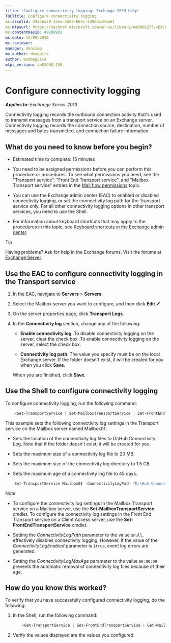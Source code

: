 ```yaml
---
title: 'Configure connectivity logging: Exchange 2013 Help'
TOCTitle: Configure connectivity logging
ms:assetid: 24e46a79-33ea-44e9-b03c-549db1c86a6f
ms:mtpsurl: https://technet.microsoft.com/en-us/library/Aa996827(v=EXCHG.150)
ms:contentKeyID: 49288901
ms.date: 12/09/2016
ms.reviewer: 
manager: dansimp
ms.author: dmaguire
author: msdmaguire
mtps_version: v=EXCHG.150
---
```


# Configure connectivity logging

_**Applies to:** Exchange Server 2013_

Connectivity logging records the outbound connection activity that's used to transmit messages from a transport service on an Exchange server. Connectivity logging records the connection source, destination, number of messages and bytes transmitted, and connection failure information.

## What do you need to know before you begin?

  - Estimated time to complete: 15 minutes

  - You need to be assigned permissions before you can perform this procedure or procedures. To see what permissions you need, see the "Transport service", "Front End Transport service", and "Mailbox Transport service" entries in the [Mail flow permissions](mail-flow-permissions-exchange-2013-help.md) topic.

  - You can use the Exchange admin center (EAC) to enabled or disabled connectivity logging, or set the connectivity log path for the Transport service only. For all other connectivity logging options in other transport services, you need to use the Shell.

  - For information about keyboard shortcuts that may apply to the procedures in this topic, see [Keyboard shortcuts in the Exchange admin center](keyboard-shortcuts-in-the-exchange-admin-center-2013-help.md).

> [!TIP]
> Having problems? Ask for help in the Exchange forums. Visit the forums at [Exchange Server](https://go.microsoft.com/fwlink/p/?linkid=60612).

## Use the EAC to configure connectivity logging in the Transport service

1. In the EAC, navigate to **Servers** \> **Servers**.

2. Select the Mailbox server you want to configure, and then click **Edit** ![Edit icon](images/JJ218640.6f53ccb2-1f13-4c02-bea0-30690e6ea71d(EXCHG.150).gif "Edit icon").

3. On the server properties page, click **Transport Logs**.

4. In the **Connectivity log** section, change any of the following:

      - **Enable connectivity log**: To disable connectivity logging on the server, clear the check box. To enable connectivity logging on the server, select the check box.

      - **Connectivity log path**: The value you specify must be on the local Exchange server. If the folder doesn't exist, it will be created for you when you click **Save**.

    When you are finished, click **Save**.

## Use the Shell to configure connectivity logging

To configure connectivity logging, run the following command:

```powershell
    <Set-TransportService | Set-MailboxTransportService | Set-FrontEndTransportService> <ServerIdentity> -ConnectivityLogEnabled <$true | $false> -ConnectivityLogMaxAge <dd.hh:mm:ss> -ConnectivityLogMaxDirectorySize <Size> -ConnectivityLogMaxFileSize <Size> -ConnectivityLogPath <LocalFilePath>
```

This example sets the following connectivity log settings in the Transport service on the Mailbox server named Mailbox01:

  -  Sets the location of the connectivity log files to D:\\Hub Connectivity Log. Note that if the folder doesn't exist, it will be created for you.

  -  Sets the maximum size of a connectivity log file to 20 MB.

  -  Sets the maximum size of the connectivity log directory to 1.5 GB.

  -  Sets the maximum age of a connectivity log file to 45 days.

<!-- end list -->

```powershell
    Set-TransportService Mailbox01 -ConnectivityLogPath "D:\Hub Connectivity Log" -ConnectivityLogMaxFileSize 20MB -ConnectivityLogMaxDirectorySize 1.5GB -ConnectivityLogMaxAge 45.00:00:00
```

> [!NOTE]
> <UL>
> <LI>
> <P>To configure the connectivity log settings in the Mailbox Transport service on a Mailbox server, use the <STRONG>Set-MailboxTransportService</STRONG> cmdlet. To configure the connectivity log settings in the Front End Transport service on a Client Access server, use the <STRONG>Set-FrontEndTransportService</STRONG> cmdlet.</P>
> <LI>
> <P>Setting the <EM>ConnectivityLogPath</EM> parameter to the value <CODE>$null</CODE>, effectively disables connectivity logging. However, if the value of the <EM>ConnectivityLogEnabled</EM> parameter is <CODE>$true</CODE>, event log errors are generated.</P>
> <LI>
> <P>Setting the <EM>ConnectivityLogMaxAge</EM> parameter to the value <CODE>00:00:00</CODE> prevents the automatic removal of connectivity log files because of their age.</P></LI></UL>

## How do you know this worked?

To verify that you have successfully configured connectivity logging, do the following:

1. In the Shell, run the following command:

    ```powershell
        <Get-TransportService | Get-FrontEndTransportService | Get-MailboxTransportService> <ServerIdentity> | Format-List ConnectivityLog*
    ```

2. Verify the values displayed are the values you configured.
